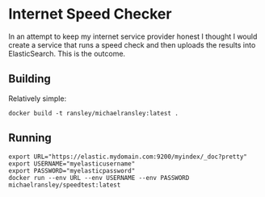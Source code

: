 # Internet Speed Checker

In an attempt to keep my internet service provider honest I thought I would create a service that runs a speed check and then uploads the results into ElasticSearch.  This is the outcome.

## Building

Relatively simple:

    docker build -t ransley/michaelransley:latest .

## Running

    export URL="https://elastic.mydomain.com:9200/myindex/_doc?pretty"
    export USERNAME="myelasticusername"
    export PASSWORD="myelasticpassword"
    docker run --env URL --env USERNAME --env PASSWORD michaelransley/speedtest:latest
